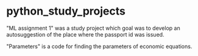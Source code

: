 # python_study_projects
"ML assignment 1" was a study project which goal was to develop an autosuggestion of the place where the passport id was issued. 

"Parameters" is a code for finding the parameters of economic equations. 
